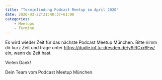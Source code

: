 ```yaml
---
title: "Terminfindung Podcast Meetup im April 2020"
date: 2020-03-22T21:40:37+01:00
categories:
    - Meetups
    - Termine
---
```

Es wird wieder Zeit für das nächste Podcast Meetup München. 
Bitte nimm dir kurz Zeit und trage unter
https://dudle.inf.tu-dresden.de/y9iRCxr6Fw/
ein, wann du Zeit hast. 

Vielen Dank!

Dein Team vom Podcast Meetup München
